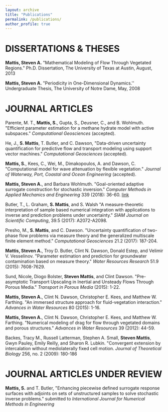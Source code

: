 ```yaml
---
layout: archive
title: "Publications"
permalink: /publications/
author_profile: true
---
```



DISSERTATIONS & THESES
======
**Mattis, Steven A.** "Mathematical Modeling of Flow Through Vegetated Regions." Ph.D. Dissertation, The University of Texas at Austin, August, 2013

**Mattis, Steven A.** "Periodicity in One-Dimensional Dynamics.'' Undergraduate Thesis, The University of Notre Dame, May, 2008

JOURNAL ARTICLES
======
Parente, M. T., **Mattis, S.**, Gupta, S., Deusner, C., and B. Wohlmuth. "Efficient parameter estimation for a methane hydrate model with active subspaces." *Computational Geosciences* (accepted).

He, J., **S. Mattis**, T. Butler, and C. Dawson, "Data-driven uncertainty quantification for predictive flow and transport modeling using support vector machines." *Computational Geosciences* (accepted).

**Mattis, S.**, Kees, C., Wei, M., Dimakopoulos, A. and Dawson, C. "Computational model for wave attenuation by flexible vegetation." *Journal of Waterway, Port, Coastal and Ocean Engineering* (accepted).

**Mattis, Steven A.**, and Barbara Wohlmuth. "Goal-oriented adaptive surrogate construction for stochastic inversion." *Computer Methods in Applied Mechanics and Engineering* 339 (2018): 36-60. [link](https://doi.org/10.1016/j.cma.2018.04.045)

Butler, T., L. Graham, **S. Mattis**, and S. Walsh "A measure-theoretic interpretation of sample based numerical integration with applications to inverse and prediction problems under uncertainty." *SIAM Journal on Scientific Computing*, 39.5 (2017): A2072-A2098. 

Presho, M., **S. Mattis**, and C. Dawson. "Uncertainty quantification of two-phase flow problems via measure theory and the generalized multiscale finite element method." *Computational Geosciences* 21.2 (2017): 187-204.

**Mattis, Steven A.**, Troy D. Butler, Clint N. Dawson, Donald Estep, and Velimir V. Vesselinov.  "Parameter estimation and prediction for groundwater contamination based on measure theory." *Water Resources Research* 51.9 (2015): 7608-7629.

Sund, Nicole, Diogo Bolster, **Steven Mattis**, and Clint Dawson. "Pre-asymptotic Transport Upscaling in Inertial and Unsteady Flows Through Porous Media." *Transport in Porous Media* (2015): 1-22.

**Mattis, Steven A.**, Clint N. Dawson, Christopher E. Kees, and Matthew W. Farthing. "An immersed structure approach for fluid-vegetation interaction." *Advances in Water Resources* 80 (2015): 1-16.

**Mattis, Steven A.**, Clint N. Dawson, Christopher E. Kees, and Matthew W. Farthing. "Numerical modeling of drag for flow through vegetated domains and porous structures." *Advances in Water Resources* 39 (2012): 44-59.

Backes, Tracy M., Russell Latterman, Stephen A. Small, **Steven Mattis**, Gwyn Pauley, Emily Reilly, and Sharon R. Lubkin. "Convergent extension by intercalation without mediolaterally fixed cell motion. *Journal of Theoretical Biology* 256, no. 2 (2009): 180-186

JOURNAL ARTICLES UNDER REVIEW
======
**Mattis, S.** and T. Butler, "Enhancing piecewise defined surrogate response surfaces with adjoints on sets of unstructured samples to solve stochastic inverse problems." submitted to *International Journal for Numerical Methods in Engineering*